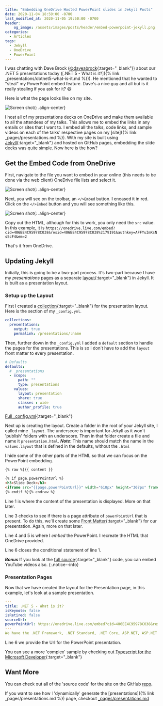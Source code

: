 ```yaml
---
title: "Embedding OneDrive Hosted PowerPoint slides in Jekyll Posts"
date: 2020-11-04 18:50:00 -0700
last_modified_at: 2020-11-05 19:50:00 -0700
header:
    og_image: /assets/images/posts/header/embed-powerpoint-jekyll.png
categories:
  - Articles
tags:
  - Jekyll
  - OneDrive
  - PowerPoint
---
```

I was chatting with Dave Brock ([@daveabrock](https://twitter.com/daveabrock){:target="_blank"}) about our .NET 5 presentations today ([.NET 5 - What is it?]({% link _presentations/dotnet5-what-is-it.md %})). He mentioned that he wanted to "steal" my PowerPoint embed feature.  Dave's a nice guy and all but is it really stealing if you ask for it? :smile:

Here is what the page looks like on my site.

![Screen shot](/assets/images/posts/embed-powerpoint-example.png){: .align-center}

I host all of my presentations decks on OneDrive and make them available to all the attendees of my talks.  This allows me to embed the links in any emails or sites that I want to. I embed all the talks, code links, and sample videos on each of the talks' respective pages on my [site]({% link _pages/presentations.md %}). With my site is built using [Jekyll](https://jekyllrb.com/){:target="_blank"} and hosted on GitHub pages, embedding the slide decks was quite simple. Now here is the how?

## Get the Embed Code from OneDrive

First, navigate to the file you want to embed in your online (this needs to be done via the web client) OneDrive file lists and select it.

![Screen shot](/assets/images/posts/embed-powerpoint-select-file.png){: .align-center}

Next, you will see on the toolbar, an `</>Embed` button. I encased it in red. Click on the `</>Embed` button and you will see something like this.

![Screen shot](/assets/images/posts/embed-powerpoint-embed.png){: .align-center}

Copy out the HTML, although for this to work, you only need the `src` value.  In this example, it is `https://onedrive.live.com/embed?cid=406EE4C95978C038&resid=406EE4C95978C038%2179191&authkey=AFFYuImKsNsScF4&em=2`

That's it from OneDrive.

## Updating Jekyll

Initially, this is going to be a two-part process. It's two-part because I have my *presentations* pages as a separate [layout](https://jekyllrb.com/docs/layouts/){:target="_blank"} in Jekyll. It is built as a presentation layout.

### Setup up the Layout

First I created a [collection](https://jekyllrb.com/docs/collections/){:target="_blank"} for the presentation layout.  Here is the section of my `_config.yml`.

```yml
collections:
  presentations:
    output: true
    permalink: /presentations/:name
```

Then, further down in the `_config.yml` I added a `default` section to handle the pages for the presentations. This is so I don't have to add the `layout` front matter to every presentation.

```yml
# Defaults
defaults:
  # _presentations
  - scope:
      path: ""
      type: presentations
    values:
      layout: presentation
      share: true
      classes : wide
      author_profile: true
```

[Full _config.yml](https://github.com/jguadagno/jguadagno.github.io/blob/master/_config.yml){:target="_blank"}

Next up is creating the layout.  Create a folder in the root of your Jekyll site, I called mine `_layout`.  The underscore is important for Jekyll as it won't 'publish' folders with an underscore. Then in that folder create a file and name it `presentation.html`. ***Note***: This name should match the name in the `values.layout` that is defined in the defaults, without the `.html`

I hide some of the other parts of the HTML so that we can focus on the PowerPoint embedding.

```html
{% raw %}{{ content }}

{% if page.powerPointUrl %}
<h3>Slide Deck</h3>
<iframe src="{{page.powerPointUrl}}" width="610px" height="367px" frameborder="0"></iframe>
{% endif %}{% endraw %}
```

Line 1 is where the content of the presentation is displayed. More on that later.

Line 3 checks to see if there is a page attribute of `powerPointUrl` that is present. To do this, we'll create some [Front Matter](https://jekyllrb.com/docs/front-matter/){:target="_blank"} for our presentation. Again, more on that later.

Line 4 and 5 is where I *embed* the PowerPoint. I recreate the HTML that OneDrive provided.

Line 6 closes the conditional statement of line 1.

***Bonus*** If you look at the [full source](https://github.com/jguadagno/jguadagno.github.io/blob/master/_layouts/presentation.html){:target="_blank"} code, you can embed YouTube videos also.
{:.notice--info}

### Presentation Pages

Now that we have created the layout for the Presentation page, in this example, let's look at a sample presentation.

```yml
---
title: .NET 5 - What is it?
isKeynote: false
isRetired: false
sourceUrl:
powerPointUrl: https://onedrive.live.com/embed?cid=406EE4C95978C038&resid=406EE4C95978C038%2179191&authkey=AFFYuImKsNsScF4&em=2
---
We have the .NET Framework, .NET Standard, .NET Core, ASP.NET, ASP.NET Core ... do not get me started on Classic ASP or other platforms :). Where are we going with .NET? What is .NET 5? What is going to happen to these 'legacy' frameworks? Let us take a look at the past, the present, and the future of .NET. After this talk, you will have a good understanding of where Microsoft is taking the platform and where you can focus your development efforts.
```

Line 6 we provide the Url for the PowerPoint presentation.

You can see a more 'complex' sample by checking out [Typescript for the Microsoft Developer](https://github.com/jguadagno/jguadagno.github.io/blob/master/_presentations/typescript-for-the-microsoft-developer.md){:target="_blank"}

## Want More

You can check out all of the 'source code' for the site on the GitHub [repo](https://github.com/jguadagno/jguadagno.github.io).

If you want to see how I 'dynamically' generate the [presentations]({% link _pages/presentations.md %}) page, checkout [_pages/presentations.md](https://github.com/jguadagno/jguadagno.github.io/blob/master/_pages/presentations.md)
